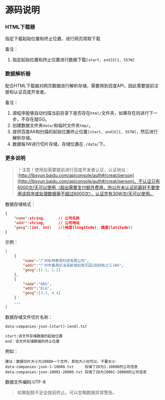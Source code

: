 # 源码说明

### HTML下载器

指定下载起始位置和终止位置，进行网页爬取下载

备注：
1. 指定起始位置和终止位置进行数据下载`[start, end]∈[1, 557W]`

### 数据解析器

配合HTML下载器对网页数据进行解析存储，需要用到百度API，因此需要提前注册和认证百度开发者。

备注：
1. 源程序能够自动扫描当前目录下是否存在`html/`文件夹，如果存在则进行下一步，不存在就GG。
2. 创建数据文件夹`data/`和临时文件夹`tmp/`。
3. 提供百度AK和扫描的起始位置终止位置`[start, end]∈[1, 557W]`，然后进行解析存储。
4. 数据每1W进行切片存储，存储位置在`./data/`下。

### 更多说明

> ！注意！使用前需要提前进行百度开发者认证，认证地址：[http://lbsyun.baidu.com/apiconsole/auth#/creat/person](http://lbsyun.baidu.com/apiconsole/auth#/creat/person)。不认证只有6000次/天可以使用（超出需要支付额外费用，所以在未认证前最好不要使用该程序或处理数据量不超过6000次），认证完有30W次/天可以使用。

数据存储格式：

```json
{
    "name":string,      // 公司名称
    "addr":string,      // 公司地址
    "geog":[int, int]   //[经度(longitude), 维度(latitude)]
}
```

示例：

```json
[
    {
        "name":"广州彩林教育科技有限公司",
        "addr":"广州市番禺区洛溪新城如意花园1街四栋之三106",
        "geog":[1.1, 2.2]
    },
    {
        "name":"ABS",
        "addr":"ELA",
        "geog":[3.3, 4.4]
    }
    ...
]
```

数据存储文件切片名称：

```text
data-companies-json-[start]-[end].txt

start:该文件存储数据的起始位置
end：该文件存储数据的终止位置
```

例如：

```text
建议：数据切片大小为10000一个文件，其他大小也可以，不要太小
data-companies-json-1-10000.txt     存储了ID为1-10000的公司信息
data-companies-json-10001-20000.txt 存储了ID为10001-20000的公司信息
```

数据文件编码:UTF-8

> 如果配额不足会提前终止。可以忽略数据异常警告。